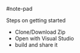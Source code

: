#note-pad


Steps on getting started
* Clone/Download Zip
* Open with Visual Studio 
* build and share it

